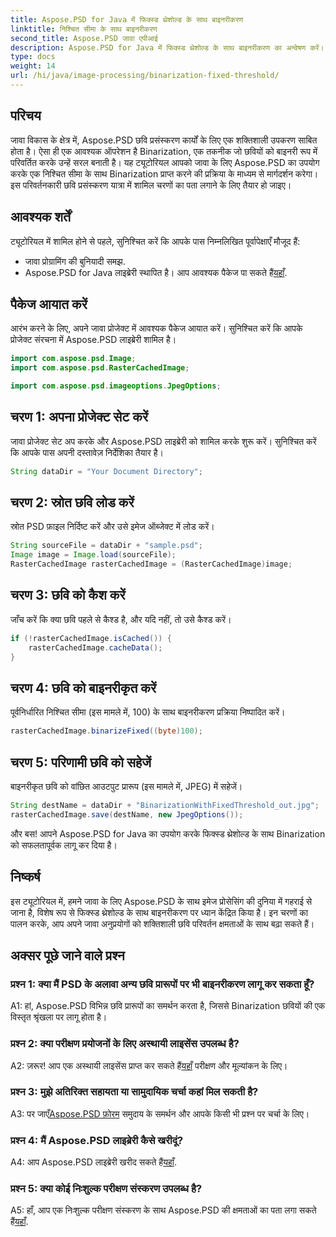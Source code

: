 ```yaml
---
title: Aspose.PSD for Java में फिक्स्ड थ्रेशोल्ड के साथ बाइनरीकरण
linktitle: निश्चित सीमा के साथ बाइनरीकरण
second_title: Aspose.PSD जावा एपीआई
description: Aspose.PSD for Java में फिक्स्ड थ्रेशोल्ड के साथ बाइनरीकरण का अन्वेषण करें। हमारे चरण-दर-चरण गाइड के साथ छवियों को सहजता से रूपांतरित करें।
type: docs
weight: 14
url: /hi/java/image-processing/binarization-fixed-threshold/
---
```

## परिचय

जावा विकास के क्षेत्र में, Aspose.PSD छवि प्रसंस्करण कार्यों के लिए एक शक्तिशाली उपकरण साबित होता है। ऐसा ही एक आवश्यक ऑपरेशन है Binarization, एक तकनीक जो छवियों को बाइनरी रूप में परिवर्तित करके उन्हें सरल बनाती है। यह ट्यूटोरियल आपको जावा के लिए Aspose.PSD का उपयोग करके एक निश्चित सीमा के साथ Binarization प्राप्त करने की प्रक्रिया के माध्यम से मार्गदर्शन करेगा। इस परिवर्तनकारी छवि प्रसंस्करण यात्रा में शामिल चरणों का पता लगाने के लिए तैयार हो जाइए।

## आवश्यक शर्तें

ट्यूटोरियल में शामिल होने से पहले, सुनिश्चित करें कि आपके पास निम्नलिखित पूर्वापेक्षाएँ मौजूद हैं:

- जावा प्रोग्रामिंग की बुनियादी समझ.
-  Aspose.PSD for Java लाइब्रेरी स्थापित है। आप आवश्यक पैकेज पा सकते हैं[यहाँ](https://releases.aspose.com/psd/java/).

## पैकेज आयात करें

आरंभ करने के लिए, अपने जावा प्रोजेक्ट में आवश्यक पैकेज आयात करें। सुनिश्चित करें कि आपके प्रोजेक्ट संरचना में Aspose.PSD लाइब्रेरी शामिल है।

```java
import com.aspose.psd.Image;
import com.aspose.psd.RasterCachedImage;

import com.aspose.psd.imageoptions.JpegOptions;
```

## चरण 1: अपना प्रोजेक्ट सेट करें

जावा प्रोजेक्ट सेट अप करके और Aspose.PSD लाइब्रेरी को शामिल करके शुरू करें। सुनिश्चित करें कि आपके पास अपनी दस्तावेज़ निर्देशिका तैयार है।

```java
String dataDir = "Your Document Directory";
```

## चरण 2: स्रोत छवि लोड करें

स्रोत PSD फ़ाइल निर्दिष्ट करें और उसे इमेज ऑब्जेक्ट में लोड करें।

```java
String sourceFile = dataDir + "sample.psd";
Image image = Image.load(sourceFile);
RasterCachedImage rasterCachedImage = (RasterCachedImage)image;
```

## चरण 3: छवि को कैश करें

जाँच करें कि क्या छवि पहले से कैश्ड है, और यदि नहीं, तो उसे कैश्ड करें।

```java
if (!rasterCachedImage.isCached()) {
    rasterCachedImage.cacheData();
}
```

## चरण 4: छवि को बाइनरीकृत करें

पूर्वनिर्धारित निश्चित सीमा (इस मामले में, 100) के साथ बाइनरीकरण प्रक्रिया निष्पादित करें।

```java
rasterCachedImage.binarizeFixed((byte)100);
```

## चरण 5: परिणामी छवि को सहेजें

बाइनरीकृत छवि को वांछित आउटपुट प्रारूप (इस मामले में, JPEG) में सहेजें।

```java
String destName = dataDir + "BinarizationWithFixedThreshold_out.jpg";
rasterCachedImage.save(destName, new JpegOptions());
```

और बस! आपने Aspose.PSD for Java का उपयोग करके फिक्स्ड थ्रेशोल्ड के साथ Binarization को सफलतापूर्वक लागू कर दिया है।

## निष्कर्ष

इस ट्यूटोरियल में, हमने जावा के लिए Aspose.PSD के साथ इमेज प्रोसेसिंग की दुनिया में गहराई से जाना है, विशेष रूप से फिक्स्ड थ्रेशोल्ड के साथ बाइनरीकरण पर ध्यान केंद्रित किया है। इन चरणों का पालन करके, आप अपने जावा अनुप्रयोगों को शक्तिशाली छवि परिवर्तन क्षमताओं के साथ बढ़ा सकते हैं।

## अक्सर पूछे जाने वाले प्रश्न

### प्रश्न 1: क्या मैं PSD के अलावा अन्य छवि प्रारूपों पर भी बाइनरीकरण लागू कर सकता हूँ?

A1: हां, Aspose.PSD विभिन्न छवि प्रारूपों का समर्थन करता है, जिससे Binarization छवियों की एक विस्तृत श्रृंखला पर लागू होता है।

### प्रश्न 2: क्या परीक्षण प्रयोजनों के लिए अस्थायी लाइसेंस उपलब्ध है?

 A2: ज़रूर! आप एक अस्थायी लाइसेंस प्राप्त कर सकते हैं[यहाँ](https://purchase.aspose.com/temporary-license/) परीक्षण और मूल्यांकन के लिए।

### प्रश्न 3: मुझे अतिरिक्त सहायता या सामुदायिक चर्चा कहां मिल सकती है?

 A3: पर जाएँ[Aspose.PSD फ़ोरम](https://forum.aspose.com/c/psd/34) समुदाय के समर्थन और आपके किसी भी प्रश्न पर चर्चा के लिए।

### प्रश्न 4: मैं Aspose.PSD लाइब्रेरी कैसे खरीदूं?

 A4: आप Aspose.PSD लाइब्रेरी खरीद सकते हैं[यहाँ](https://purchase.aspose.com/buy).

### प्रश्न 5: क्या कोई निःशुल्क परीक्षण संस्करण उपलब्ध है?

 A5: हाँ, आप एक निःशुल्क परीक्षण संस्करण के साथ Aspose.PSD की क्षमताओं का पता लगा सकते हैं[यहाँ](https://releases.aspose.com/).